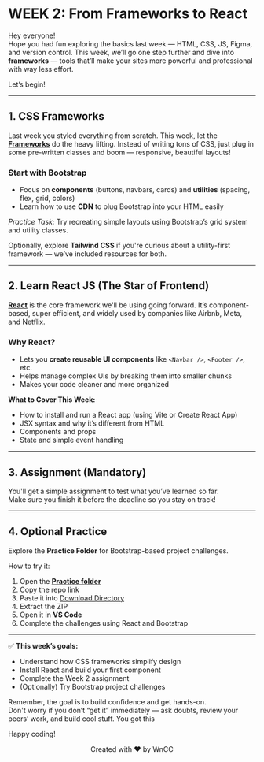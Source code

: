 # WEEK 2: From Frameworks to React

Hey everyone!  
Hope you had fun exploring the basics last week — HTML, CSS, JS, Figma, and version control. This week, we’ll go one step further and dive into **frameworks** — tools that’ll make your sites more powerful and professional with way less effort.

Let’s begin!

---

## 1. CSS Frameworks

Last week you styled everything from scratch. This week, let the [**Frameworks**](./Frameworks.md) do the heavy lifting. Instead of writing tons of CSS, just plug in some pre-written classes and boom — responsive, beautiful layouts! 

### Start with Bootstrap

- Focus on **components** (buttons, navbars, cards) and **utilities** (spacing, flex, grid, colors)
- Learn how to use **CDN** to plug Bootstrap into your HTML easily

*Practice Task:* Try recreating simple layouts using Bootstrap’s grid system and utility classes.

Optionally, explore **Tailwind CSS** if you're curious about a utility-first framework — we’ve included resources for both.

---

## 2. Learn React JS (The Star of Frontend)

[**React**](./ReactJS.md) is the core framework we'll be using going forward. It’s component-based, super efficient, and widely used by companies like Airbnb, Meta, and Netflix.

### Why React?

- Lets you **create reusable UI components** like `<Navbar />`, `<Footer />`, etc.
- Helps manage complex UIs by breaking them into smaller chunks
- Makes your code cleaner and more organized

**What to Cover This Week:**
- How to install and run a React app (using Vite or Create React App)
- JSX syntax and why it’s different from HTML
- Components and props
- State and simple event handling

---

## 3. Assignment (Mandatory)

You'll get a simple assignment to test what you’ve learned so far.  
Make sure you finish it before the deadline so you stay on track!

---

## 4. Optional Practice

Explore the **Practice Folder** for Bootstrap-based project challenges.

How to try it:

1. Open the [**Practice folder**](./Practice)
2. Copy the repo link
3. Paste it into [Download Directory](https://download-directory.github.io/)
4. Extract the ZIP
5. Open it in **VS Code**
6. Complete the challenges using React and Bootstrap

---

✅ **This week’s goals:**
- Understand how CSS frameworks simplify design
- Install React and build your first component
- Complete the Week 2 assignment
- (Optionally) Try Bootstrap project challenges

Remember, the goal is to build confidence and get hands-on.  
Don't worry if you don’t “get it” immediately — ask doubts, review your peers’ work, and build cool stuff. You got this 

Happy coding!
<p align="center">Created with ❤️ by WnCC</p>

